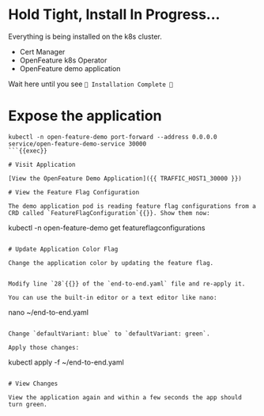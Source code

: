 # Hold Tight, Install In Progress...

Everything is being installed on the k8s cluster.

- Cert Manager
- OpenFeature k8s Operator
- OpenFeature demo application

Wait here until you see `🎉 Installation Complete 🎉`

# Expose the application

```
kubectl -n open-feature-demo port-forward --address 0.0.0.0 service/open-feature-demo-service 30000
```{{exec}}

# Visit Application

[View the OpenFeature Demo Application]({{ TRAFFIC_HOST1_30000 }})

# View the Feature Flag Configuration

The demo application pod is reading feature flag configurations from a CRD called `FeatureFlagConfiguration`{{}}. Show them now:

```
kubectl -n open-feature-demo get featureflagconfigurations
```{{}}

# Update Application Color Flag

Change the application color by updating the feature flag.


Modify line `28`{{}} of the `end-to-end.yaml` file and re-apply it.

You can use the built-in editor or a text editor like nano:
```
nano ~/end-to-end.yaml
```{{exec}}

Change `defaultVariant: blue` to `defaultVariant: green`.

Apply those changes:

```
kubectl apply -f ~/end-to-end.yaml
```{{exec}}

# View Changes

View the application again and within a few seconds the app should turn green.